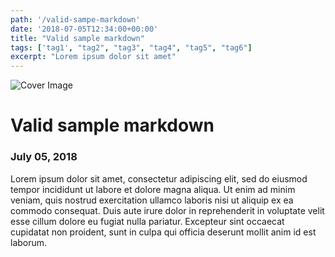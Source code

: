 ```yaml
---
path: '/valid-sampe-markdown'
date: '2018-07-05T12:34:00+00:00'
title: "Valid sample markdown"
tags: ['tag1', "tag2", "tag3", "tag4", "tag5", "tag6"]
excerpt: "Lorem ipsum dolor sit amet"
---
```


![Cover Image](https://nerdist.com/wp-content/uploads/2016/05/REBIRTH-splash.jpg)

# Valid sample markdown

### July 05, 2018

Lorem ipsum dolor sit amet, consectetur adipiscing elit, sed do eiusmod tempor incididunt ut labore et dolore magna aliqua. Ut enim ad minim veniam, quis nostrud exercitation ullamco laboris nisi ut aliquip ex ea commodo consequat. Duis aute irure dolor in reprehenderit in voluptate velit esse cillum dolore eu fugiat nulla pariatur. Excepteur sint occaecat cupidatat non proident, sunt in culpa qui officia deserunt mollit anim id est laborum.
